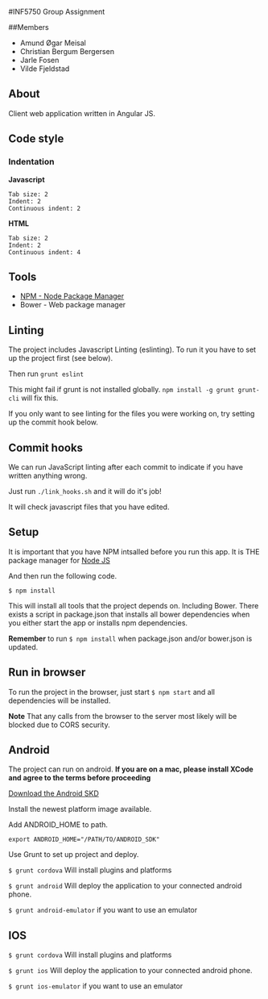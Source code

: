 #INF5750 Group Assignment

##Members
* Amund Øgar Meisal
* Christian Bergum Bergersen
* Jarle Fosen
* Vilde Fjeldstad

## About
Client web application written in Angular JS.

## Code style

### Indentation

**Javascript**
```
Tab size: 2
Indent: 2
Continuous indent: 2
```

**HTML**
```
Tab size: 2
Indent: 2
Continuous indent: 4
```

## Tools
* [NPM - Node Package Manager](http://nodejs.org/)
* Bower - Web package manager

## Linting

The project includes Javascript Linting (eslinting).
To run it you have to set up the project first (see below).

Then run `grunt eslint`

This might fail if grunt is not installed globally. `npm install -g grunt grunt-cli` will fix this.

If you only want to see linting for the files you were working on, try
setting up the commit hook below.

## Commit hooks

We can run JavaScript linting after each commit to indicate if you have
written anything wrong.

Just run `./link_hooks.sh` and it will do it's job!

It will check javascript files that you have edited.

## Setup

It is important that you have NPM intsalled before you run this app.
It is THE package manager for [Node JS](http://nodejs.org/)

And then run the following code.

```
$ npm install
```

This will install all tools that the project depends on. Including Bower.
There exists a script in package.json that installs all bower dependencies
when you either start the app or installs npm dependencies.

**Remember** to run `$ npm install` when package.json and/or bower.json is updated.

## Run in browser

To run the project in the browser, just start `$ npm start` and all
dependencies will be installed.

**Note** That any calls from the browser to the server most likely will be blocked due to CORS security.

## Android

The project can run on android. **If you are on a mac, please install XCode
and agree to the terms before proceeding**

[Download the Android SKD](http://developer.android.com/sdk/installing/index.html)

Install the newest platform image available.

Add ANDROID_HOME to path.

```
export ANDROID_HOME="/PATH/TO/ANDROID_SDK"
```

Use Grunt to set up project and deploy.

`$ grunt cordova` Will install plugins and platforms

`$ grunt android` Will deploy the application to your connected android phone.

`$ grunt android-emulator` if you want to use an emulator

## IOS

`$ grunt cordova` Will install plugins and platforms

`$ grunt ios` Will deploy the application to your connected android phone.

`$ grunt ios-emulator` if you want to use an emulator
